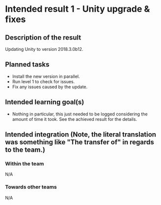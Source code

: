 Intended result 1 - Unity upgrade & fixes
==================

## Description of the result
Updating Unity to version 2018.3.0b12.

## Planned tasks
- Install the new version in parallel.
- Run level 1 to check for issues.
- Fix any issues caused by the update.

## Intended learning goal(s)
- Nothing in particular, this just needed to be logged considering the amount of time it took. See the achieved result for the details.

## Intended integration (Note, the literal translation was something like "The transfer of" in regards to the team.)

### Within the team
N/A

### Towards other teams
N/A
